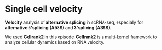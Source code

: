 # Single cell velocity

**Velocity** analysis of **alternative splicing** in scRNA-seq, especially for **alternative 5'splicing (A5SS)** and **3'splicing (A3SS)**.

 We used **Cellrank2** in this episode. **Cellrank2** is a multi-kernel framework to analyze cellular dynamics based on RNA velocity.

